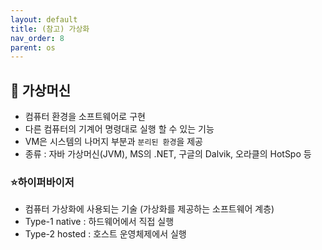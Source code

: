 ```yaml
---
layout: default
title: (참고) 가상화
nav_order: 8
parent: os
---
```




## 📑 가상머신

- 컴퓨터 환경을 소프트웨어로 구현
- 다른 컴퓨터의 기계어 명령대로 실행 할 수 있는 기능
- VM은 시스템의 나머지 부분과 `분리된 환경`을 제공
- 종류 : 자바 가상머신(JVM), MS의 .NET, 구글의 Dalvik, 오라클의 HotSpo 등



### ⭐하이퍼바이저

- 컴퓨터 가상화에 사용되는 기술 (가상화를 제공하는 소프트웨어 계층)
- Type-1 native : 하드웨어에서 직접 실행
- Type-2 hosted : 호스트 운영체제에서 실행
